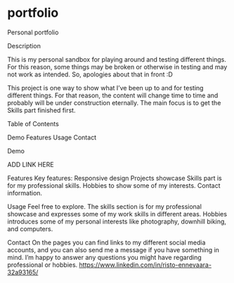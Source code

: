 # portfolio
Personal portfolio

Description

This is my personal sandbox for playing around and testing different things. For this reason, some things may be broken or otherwise in testing and may not work as intended. So, apologies about that in front :D

This project is one way to show what I’ve been up to and for testing different things. For that reason, the content will change time to time and probably will be under construction eternally. The main focus is to get the Skills part finished first. 


Table of Contents


Demo
Features
Usage
Contact


Demo

ADD LINK HERE

Features
Key features:
Responsive design
Projects showcase
Skills part is for my professional skills.
Hobbies to show some of my interests.
Contact information.


Usage
Feel free to explore. The skills section is for my professional showcase and expresses some of my work skills in different areas. 
Hobbies introduces some of my personal interests like photography, downhill biking, and computers. 


Contact
On the pages you can find links to my different social media accounts, and you can also send me a message if you have something in mind. I’m happy to answer any questions you might have regarding professional or hobbies.
https://www.linkedin.com/in/risto-ennevaara-32a93165/ 


